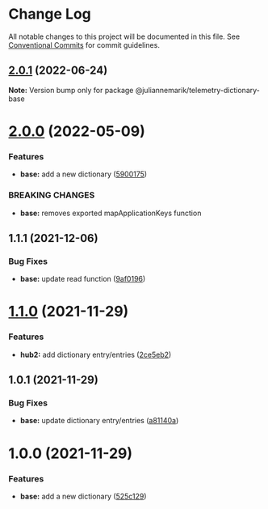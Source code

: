 # Change Log

All notable changes to this project will be documented in this file.
See [Conventional Commits](https://conventionalcommits.org) for commit guidelines.

## [2.0.1](https://github.com/juliannemarik/telemetry-dictionary-packages/compare/@juliannemarik/telemetry-dictionary-base@2.0.0...@juliannemarik/telemetry-dictionary-base@2.0.1) (2022-06-24)

**Note:** Version bump only for package @juliannemarik/telemetry-dictionary-base





# [2.0.0](https://github.com/juliannemarik/telemetry-dictionary-packages/compare/@juliannemarik/telemetry-dictionary-base@1.1.1...@juliannemarik/telemetry-dictionary-base@2.0.0) (2022-05-09)


### Features

* **base:** add a new dictionary ([5900175](https://github.com/juliannemarik/telemetry-dictionary-packages/commit/5900175c91bb4fa2d07ed4b4e9bf27849f528afc))


### BREAKING CHANGES

* **base:** removes exported mapApplicationKeys function





## 1.1.1 (2021-12-06)


### Bug Fixes

* **base:** update read function ([9af0196](https://github.com/juliannemarik/telemetry-dictionary-packages/commit/9af0196760ce3a59c011b763f610099d1ac57ee6))





# [1.1.0](https://github.com/juliannemarik/telemetry-dictionary-packages/compare/@juliannemarik/telemetry-dictionary-base@1.0.1...@juliannemarik/telemetry-dictionary-base@1.1.0) (2021-11-29)


### Features

* **hub2:** add dictionary entry/entries ([2ce5eb2](https://github.com/juliannemarik/telemetry-dictionary-packages/commit/2ce5eb23853a444ff61c96d27e350e6b6dc8843f))





## 1.0.1 (2021-11-29)


### Bug Fixes

* **base:** update dictionary entry/entries ([a81140a](https://github.com/juliannemarik/telemetry-dictionary-packages/commit/a81140a839bd43f8afd49d9d03f98a3ee3fc1caf))





# 1.0.0 (2021-11-29)


### Features

* **base:** add a new dictionary ([525c129](https://github.com/juliannemarik/telemetry-dictionary-packages/commit/525c129592b8f5625000197356cf0181119765b3))
